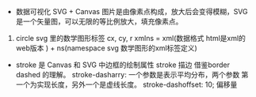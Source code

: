 - 数据可视化
SVG + Canvas
图片是由像素点构成，放大后会变得模糊，SVG 是一个矢量图，可以无限的等比例放大，填充像素点。
1. circle svg 里的数学图形标签
    cx, cy, r
    xmlns = xml(数据格式 html是xml的web版本 <html></html>) + ns(namespace svg 数学图形的xml标签定义)

- stroke 是 Canvas 和 SVG 中边框的绘制属性
    stroke 描边 借鉴border dashed 的理解。
    stroke-dasharry: 一个参数是表示平均分布，两个参数 第一个为实现长度，另外一个是虚线长度。
    stroke-dashoffset: 10; 偏移量